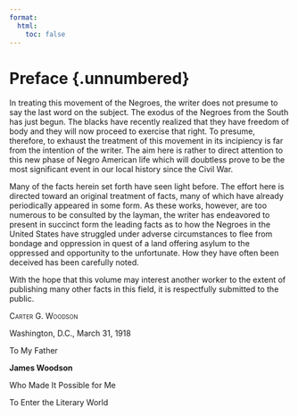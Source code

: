 ```yaml
---
format:
  html:
    toc: false
---
```


# Preface {.unnumbered}


In treating this movement of the Negroes, the writer does not presume to say the last word on the subject. The exodus of the Negroes from the South has just begun. The blacks have recently realized that they have freedom of body and they will now proceed to exercise that right. To presume, therefore, to exhaust the treatment of this movement in its incipiency is far from the intention of the writer. The aim here is rather to direct attention to this new phase of Negro American life which will doubtless prove to be the most significant event in our local history since the Civil War.

Many of the facts herein set forth have seen light before. The effort here is directed toward an original treatment of facts, many of which have already periodically appeared in some form. As these works, however, are too numerous to be consulted by the layman, the writer has endeavored to present in succinct form the leading facts as to how the Negroes in the United States have struggled under adverse circumstances to flee from bondage and oppression in quest of a land offering asylum to the oppressed and opportunity to the unfortunate. How they have often been deceived has been carefully noted.

With the hope that this volume may interest another worker to the extent of publishing many other facts in this field, it is respectfully submitted to the public.

<p style="font-variant: small-caps;">
    Carter G. Woodson
</p>

Washington, D.C., March 31, 1918


<div class="dedication">
<p>To My Father</p>
<p><strong>James Woodson</strong></p>
<p>Who Made It Possible for Me</p>
<p>To Enter the Literary World</p>
</div>